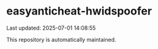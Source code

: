 # easyanticheat-hwidspoofer

Last updated: 2025-07-01 14:08:55

This repository is automatically maintained.
